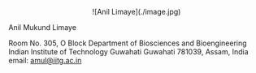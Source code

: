 <p align="center">
![Anil Limaye](./image.jpg)


Anil Mukund Limaye


Room No. 305, O Block
Department of Biosciences and Bioengineering
Indian Institute of Technology Guwahati
Guwahati 781039, Assam, India
email: amul@iitg.ac.in





</p>
